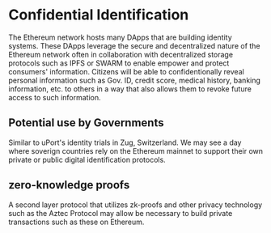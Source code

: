 # Confidential Identification

The Ethereum network hosts many DApps that are building identity systems. These DApps leverage the secure and decentralized nature of the Ethereum network often in collaboration with decentralized storage protocols such as IPFS or SWARM to enable empower and protect consumers' information. Citizens will be able to confidentionally reveal personal information such as Gov. ID, credit score, medical history, banking information, etc. to others in a way that also allows them to revoke future access to such information.


## Potential use by Governments
Similar to uPort's identity trials in Zug, Switzerland. We may see a day where soverign countries rely on the Ethereum mainnet to support their own private or public digital identification protocols.

## zero-knowledge proofs

A second layer protocol that utilizes zk-proofs and other privacy technology such as the Aztec Protocol may allow be necessary to build private transactions such as these on Ethereum.
